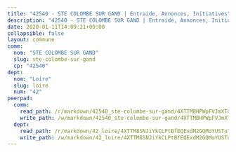 ```yaml
---
title: "42540 - STE COLOMBE SUR GAND | Entraide, Annonces, Initiatives"
description: "42540 - STE COLOMBE SUR GAND | Entraide, Annonces, Initiatives"
date: 2020-01-11T14:09:21+09:00
collapsible: false
layout: commune
comm:
  nom: "STE COLOMBE SUR GAND"
  slug: ste-colombe-sur-gand
  cp: "42540"
dept:
  nom: "Loire"
  slug: loire
  num: "42"
peerpad:
  comm:
    read_path: /r/markdown/42540_ste-colombe-sur-gand/4XTTMBHPWpFVJmXTqaLjaa27ZNCiSaXjC1zicTBVgoZaAt53i
    write_path: /w/markdown/42540_ste-colombe-sur-gand/4XTTMBHPWpFVJmXTqaLjaa27ZNCiSaXjC1zicTBVgoZaAt53i-K3TgUSXBYdwamiyn1t6JbuSadFzBJfnQRYtotXjBu5JvEr7sozD8GyJiWUrNfsSLbzc7D6saPzhrEPj9Wv48xWomQMZXPrYQRsxMZFEk6cCW4iQnJhVxffgeA1JmZQqjNkPeJ7C8
  dept:
    read_path: /r/markdown/42_loire/4XTTM8SNJiYkCLPtBfEQExdM2GQMoYUSTuTytLrQfQVaaYJeW
    write_path: /w/markdown/42_loire/4XTTM8SNJiYkCLPtBfEQExdM2GQMoYUSTuTytLrQfQVaaYJeW-K3TgUi5YJecchkttgL3M6Pu99u8hH2akRrHDb4XXZXATCvGiyzrNbe23fQbzNYiKWDR2re6vQN4Gxv5BQ2dayjGg1AqxtpHRtgi6cm74UeqjVtXM2ZJFa6mvBKTRc4s3X6tJYycN
---
```


